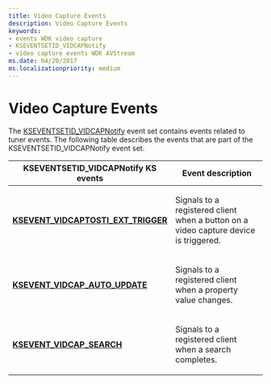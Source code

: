 ```yaml
---
title: Video Capture Events
description: Video Capture Events
keywords:
- events WDK video capture
- KSEVENTSETID_VIDCAPNotify
- video capture events WDK AVStream
ms.date: 04/20/2017
ms.localizationpriority: medium
---
```


# Video Capture Events


The [KSEVENTSETID\_VIDCAPNotify](./kseventsetid-vidcapnotify.md) event set contains events related to tuner events. The following table describes the events that are part of the KSEVENTSETID\_VIDCAPNotify event set.

<table>
<colgroup>
<col width="50%" />
<col width="50%" />
</colgroup>
<thead>
<tr class="header">
<th>KSEVENTSETID_VIDCAPNotify KS events</th>
<th>Event description</th>
</tr>
</thead>
<tbody>
<tr class="odd">
<td><p><a href="/windows-hardware/drivers/stream/ksevent-vidcaptosti-ext-trigger" data-raw-source="[&lt;strong&gt;KSEVENT_VIDCAPTOSTI_EXT_TRIGGER&lt;/strong&gt;](./ksevent-vidcaptosti-ext-trigger.md)"><strong>KSEVENT_VIDCAPTOSTI_EXT_TRIGGER</strong></a></p></td>
<td><p>Signals to a registered client when a button on a video capture device is triggered.</p></td>
</tr>
<tr class="even">
<td><p><a href="/windows-hardware/drivers/stream/ksevent-vidcap-auto-update" data-raw-source="[&lt;strong&gt;KSEVENT_VIDCAP_AUTO_UPDATE&lt;/strong&gt;](./ksevent-vidcap-auto-update.md)"><strong>KSEVENT_VIDCAP_AUTO_UPDATE</strong></a></p></td>
<td><p>Signals to a registered client when a property value changes.</p></td>
</tr>
<tr class="odd">
<td><p><a href="/windows-hardware/drivers/stream/ksevent-vidcap-search" data-raw-source="[&lt;strong&gt;KSEVENT_VIDCAP_SEARCH&lt;/strong&gt;](./ksevent-vidcap-search.md)"><strong>KSEVENT_VIDCAP_SEARCH</strong></a></p></td>
<td><p>Signals to a registered client when a search completes.</p></td>
</tr>
</tbody>
</table>

 

